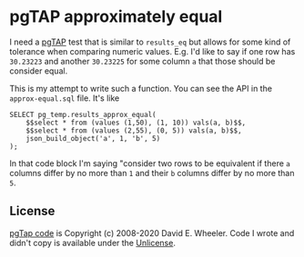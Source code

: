 # pgTAP approximately equal

I need a [pgTAP](https://pgtap.org/) test that is similar to 
`results_eq` but allows for some kind of tolerance when comparing
numeric values. E.g. I'd like to say if one row has `30.23223`
and another `30.23225` for some column `a` that those should
be consider equal.

This is my attempt to write such a function. You can see the
API in the `approx-equal.sql` file. It's like

```
SELECT pg_temp.results_approx_equal(
    $$select * from (values (1,50), (1, 10)) vals(a, b)$$,
    $$select * from (values (2,55), (0, 5)) vals(a, b)$$,
    json_build_object('a', 1, 'b', 5)
);
```

In that code block I'm saying "consider two rows to be equivalent
if there `a` columns differ by no more than `1` and their `b` 
columns differ by no more than `5`.

## License

[pgTap code](https://github.com/theory/pgtap) is Copyright (c) 2008-2020 David E. Wheeler.
Code I wrote and didn't copy is available under the [Unlicense](https://unlicense.org/).

